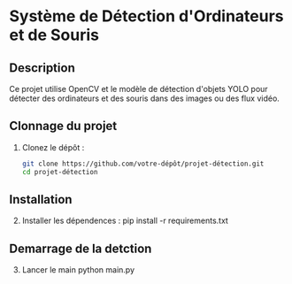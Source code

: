 # Système de Détection d'Ordinateurs et de Souris

## Description
Ce projet utilise OpenCV et le modèle de détection d'objets YOLO pour détecter des ordinateurs et des souris dans des images ou des flux vidéo.

## Clonnage du projet

1. Clonez le dépôt :
   ```bash
   git clone https://github.com/votre-dépôt/projet-détection.git
   cd projet-détection

## Installation

2. Installer les dépendences :
    pip install -r requirements.txt

## Demarrage de la detction 
3. Lancer le main
    python main.py